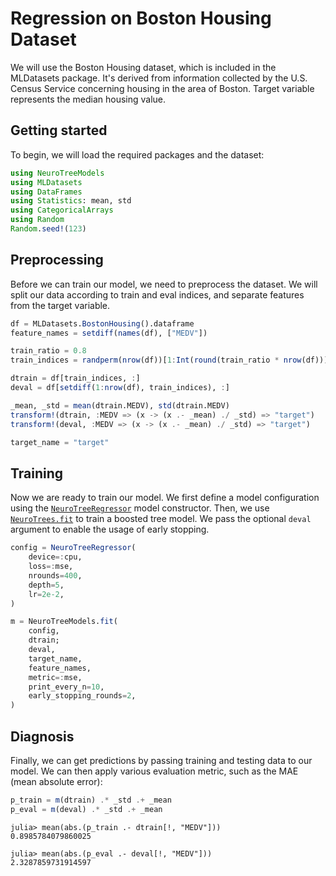 # Regression on Boston Housing Dataset

We will use the Boston Housing dataset, which is included in the MLDatasets package. It's derived from information collected by the U.S. Census Service concerning housing in the area of Boston. Target variable represents the median housing value.

## Getting started

To begin, we will load the required packages and the dataset:

```julia
using NeuroTreeModels
using MLDatasets
using DataFrames
using Statistics: mean, std
using CategoricalArrays
using Random
Random.seed!(123)
```

## Preprocessing

Before we can train our model, we need to preprocess the dataset. We will split our data according to train and eval indices, and separate features from the target variable.

```julia
df = MLDatasets.BostonHousing().dataframe
feature_names = setdiff(names(df), ["MEDV"])

train_ratio = 0.8
train_indices = randperm(nrow(df))[1:Int(round(train_ratio * nrow(df)))]

dtrain = df[train_indices, :]
deval = df[setdiff(1:nrow(df), train_indices), :]

_mean, _std = mean(dtrain.MEDV), std(dtrain.MEDV)
transform!(dtrain, :MEDV => (x -> (x .- _mean) ./ _std) => "target")
transform!(deval, :MEDV => (x -> (x .- _mean) ./ _std) => "target")

target_name = "target"
```

## Training

Now we are ready to train our model. We first define a model configuration using the [`NeuroTreeRegressor`](@ref) model constructor. 
Then, we use [`NeuroTrees.fit`](@ref) to train a boosted tree model. We pass the optional `deval` argument to enable the usage of early stopping. 

```julia
config = NeuroTreeRegressor(
    device=:cpu,
    loss=:mse,
    nrounds=400,
    depth=5,
    lr=2e-2,
)

m = NeuroTreeModels.fit(
    config,
    dtrain;
    deval,
    target_name,
    feature_names,
    metric=:mse,
    print_every_n=10,
    early_stopping_rounds=2,
)
```

## Diagnosis

Finally, we can get predictions by passing training and testing data to our model. We can then apply various evaluation metric, such as the MAE (mean absolute error):  

```julia
p_train = m(dtrain) .* _std .+ _mean
p_eval = m(deval) .* _std .+ _mean
```

```julia-repl
julia> mean(abs.(p_train .- dtrain[!, "MEDV"]))
0.8985784079860025

julia> mean(abs.(p_eval .- deval[!, "MEDV"]))
2.3287859731914597
```